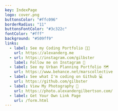 ```yaml
---
key: IndexPage
logo: cover.png
buttonsColor: "#ffc096"
borderRadius: "11"
buttonsFontColor: "#3c322c"
fontColor: "#fff"
background: "#509ff9"
links:
  - label: See my Coding Portfolio 👨‍💻
    url: https://alexanderg.me
  - url: https://instagram.com/gilbster
    label: Follow me on Instagram 📸
  - label: See my Urban Planning Portfolio 🗺
    url: https://www.behance.net/marscollective
  - label: See what I'm coding on Github 💻
    url: https://github.com/gilbster
  - label: View My Photography 📸
    url: https://photo.alexandergilbertson.com/
  - label: Get Your Own Link Page
    url: /form.html
---
```

